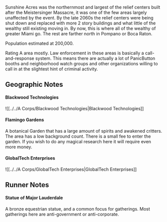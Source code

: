 Sunshine Acres was the northernmost and largest of the relief centers built after the Meistersinger Massacre, it was one of the few areas largely unaffected by the event. By the late 2060s the relief centers were being shut down and replaced with more 2 story buildings and what little of the wealthy still existing moving in. By now, this is where all of the wealthy of greater Miami go. The rest are farther north in Pompano or Boca Raton.
  
Population estimated at 200,000.  
  
Rating A area mostly. Law enforcement in these areas is basically a call-and-response system. This means there are actually a lot of PanicButton booths and neighborhood watch groups and other organizations willing to call in at the slightest hint of criminal activity.

## Geographic Notes

#### Blackwood Technologies
![[../../A Corps/Blackwood Technologies|Blackwood Technologies]]

#### Flamingo Gardens
A botanical Garden that has a large amount of spirits and awakened critters. The area has a low background count. There is a small fee to enter the garden. If you wish to do any magical research here it will require even more money.

#### GlobalTech Enterprises
![[../../A Corps/GlobalTech Enterprises|GlobalTech Enterprises]]

## Runner Notes

#### Statue of Major Lauderdale

A bronze equestrian statue, and a common focus for gatherings. Most gatherings here are anti-government or anti-corporate.